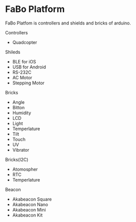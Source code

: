 # FaBo Platform

FaBo Platfom is controllers and shields and bricks of arduino.

Controllers
- Quadcopter

Shileds
- BLE for iOS 
- USB for Android
- RS-232C
- AC Motor
- Stepping Motor
 
Bricks
- Angle
- Bitton
- Humidity
- LCD
- Light
- Temperlature
- Tilt
- Touch
- UV
- Vibrator

Bricks(I2C)
- Atomospher
- RTC
- Temperlature

Beacon
- Akabeacon Square
- Akabeacon Nano
- Akabeacon Mini
- Akabeacon Kit
